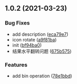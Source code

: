 ## 1.0.2 (2021-03-23)


### Bug Fixes

* add description ([eca79e7](https://github.com/mingtianyihou33/iconfont-svgs2svg/commit/eca79e7a304126ae69efb14c17e69d2d969e6d6c))
* icon rotate ([a9f81ba](https://github.com/mingtianyihou33/iconfont-svgs2svg/commit/a9f81ba3e5cfca5945eab23cc4314170e8512b5e))
* init ([bf94ba0](https://github.com/mingtianyihou33/iconfont-svgs2svg/commit/bf94ba0943b7f6824954178955aef0ab1759b89f))
* 结果水平翻转问题 ([675b575](https://github.com/mingtianyihou33/iconfont-svgs2svg/commit/675b57533d8e6f96e778641ae9674820fc8fc753))


### Features

* add bin operation ([78e1bbd](https://github.com/mingtianyihou33/iconfont-svgs2svg/commit/78e1bbd6f2219d49a5a874d7e1d9259017d16e2b))



